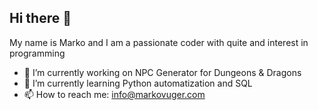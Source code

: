 ## Hi there 👋

My name is Marko and I am a passionate coder with quite and interest in programming

- 🔭 I’m currently working on NPC Generator for Dungeons & Dragons
- 🌱 I’m currently learning Python automatization and SQL
- 📫 How to reach me: [info@markovuger.com](info@markovuger.com)


<!--
**VugerMarko/vugermarko** is a ✨ _special_ ✨ repository because its `README.md` (this file) appears on your GitHub profile.

Here are some ideas to get you started:

- 👯 I’m looking to collaborate on ...
- 🤔 I’m looking for help with ...
- 💬 Ask me about ...
- 😄 Pronouns: ...
- ⚡ Fun fact: ...
-->

